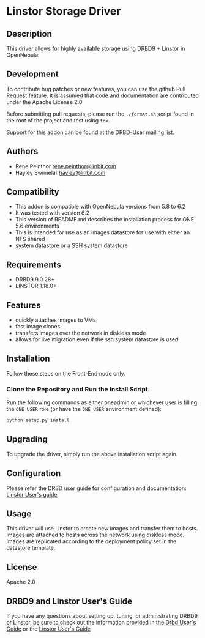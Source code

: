 # Linstor Storage Driver

## Description

This driver allows for highly available storage using DRBD9 + Linstor in
OpenNebula.

## Development

To contribute bug patches or new features, you can use the github Pull Request
feature. It is assumed that code and documentation are contributed under the
Apache License 2.0.

Before submitting pull requests, please run the `./format.sh` script found
in the root of the project and test using `tox`.

Support for this addon can be found at the
[DRBD-User](http://lists.linbit.com/listinfo/drbd-user) mailing list.

## Authors

* Rene Peinthor [<rene.peinthor@linbit.com>](rene.peinthor@linbit.com)
* Hayley Swimelar [<hayley@linbit.com>](hayley@linbit.com)

## Compatibility

* This addon is compatible with OpenNebula versions from 5.8 to 6.2
* It was tested with version 6.2
* This version of README.md describes the installation process for ONE 5.6 environments
* This is intended for use as an images datastore for use with either an NFS shared
* system datastore or a SSH system datastore

## Requirements

* DRBD9 9.0.28+
* LINSTOR 1.18.0+

## Features

* quickly attaches images to VMs
* fast image clones
* transfers images over the network in diskless mode
* allows for live migration even if the ssh system datastore is used

## Installation

Follow these steps on the Front-End node only.

### Clone the Repository and Run the Install Script.

Run the following commands as either oneadmin or whichever user is filling the
`ONE_USER` role (or have the `ONE_USER` environment defined):

```bash
python setup.py install
```

## Upgrading

To upgrade the driver, simply run the above installation script again.

## Configuration
Please refer the DRBD user guide for configuration and documentation:
[Linstor User's guide](https://docs.linbit.com/docs/linstor-guide/#ch-opennebula-linstor)

## Usage

This driver will use Linstor to create new images and transfer them to
hosts. Images are attached to hosts across the network using diskless mode.
Images are replicated according to the deployment policy set in the datastore
template.

## License

Apache 2.0

## DRBD9 and Linstor User's Guide

If you have any questions about setting up, tuning, or administrating DRBD9 or
Linstor, be sure to check out the information provided in the
[Drbd User's Guide](http://docs.linbit.com/doc/users-guide-90/drbd-users-guide/)
or the
[Linstor User's Guide](https://docs.linbit.com/docs/linstor-guide/#ch-opennebula-linstor)

